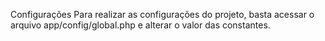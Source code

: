 Configurações
Para realizar as configurações do projeto, basta acessar o arquivo app/config/global.php e alterar o valor das constantes.

<?php

define('BASE', '/my-receitas/'); //Qual o diretório que o projeto se encontra
define('UNSET_COUNT', 1); //Quantos paths devem ser removidos da URI

define('DB_HOST', 'localhost'); //Servidor de banco de dados
define('DB_USER', 'root'); //Usuário de acesso ao banco de dados
define('DB_PASS', ''); //Senha de acesso ao banco de dados
define('DB_NAME', 'myreceitas'); //Nome do banco de dados
Na root do projeto contém o arquivo .htaccess, nele também é necessário fazer uma modificação.

RewriteRule ^((?!public/).*)$ my-receitas/public/$1 [L,NC]
Observe que na linha acima temos o caminho para a pasta public, definida como my-receitas/public/, sendo assim, troque o caminho my-receitas pelo nome da pasta do seu projeto. Obs. Caso esteja na root, remova o caminho my-receitas.
